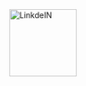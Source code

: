 <a target="_blank" href="https://www.linkedin.com/in/farzad-azizi-zade-a92749197/">
  <img align="left" alt="LinkdeIN" width="120px" src="https://img.shields.io/badge/LinkedIn-0077B5?style=for-the-badge&logo=linkedin&logoColor=white" />
</a>